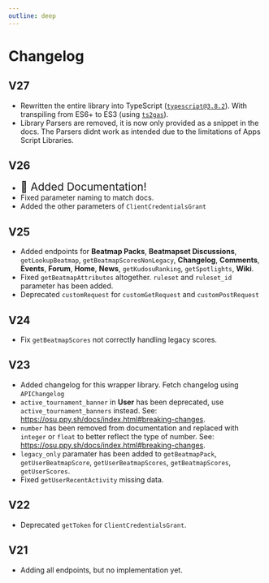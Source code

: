 ```yaml
---
outline: deep
---
```


# Changelog

## V27 <Badge type="warning" text="WIP" /> <Badge type="warning" text="Beta" /> <Badge type="info" text="???" /> 
- Rewritten the entire library into TypeScript ([`typescript@3.8.2`](https://www.npmjs.com/package/typescript/v/3.8.2)). With transpiling from ES6+ to ES3 (using [`ts2gas`](https://github.com/grant/ts2gas)).
- <Badge type="danger" text="Breaking Change" /> Library Parsers are removed, it is now only provided as a snippet in the docs. The Parsers didnt work as intended due to the limitations of Apps Script Libraries.

## V26 <Badge type="warning" text="WIP" /> <Badge type="info" text="2024.506.0" /> 
- <span style="font-size:1.5em;">:tada: Added Documentation!</span>
- Fixed parameter naming to match docs.
- Added the other parameters of `ClientCredentialsGrant`

## V25 <Badge type="tip" text="Stable" /> <Badge type="info" text="2024.306.0" /> 
- Added endpoints for **Beatmap Packs**, **Beatmapset Discussions**, `getLookupBeatmap`, `getBeatmapScoresNonLegacy`, **Changelog**, **Comments**, **Events**, **Forum**, **Home**, **News**, `getKudosuRanking`, `getSpotlights`, **Wiki**.
- <Badge type="danger" text="Breaking Change" /> Fixed `getBeatmapAttributes` altogether. `ruleset` and `ruleset_id` parameter has been added.
- Deprecated `customRequest` for `customGetRequest` and `customPostRequest`

## V24 <Badge type="info" text="2024.306.0" /> 
- Fix `getBeatmapScores` not correctly handling legacy scores.

## V23 <Badge type="info" text="2024.306.0" /> 
- Added changelog for this wrapper library. Fetch changelog using `APIChangelog`
- <Badge type="danger" text="Breaking Change" /> `active_tournament_banner` in **User** has been deprecated, use `active_tournament_banners` instead. See: https://osu.ppy.sh/docs/index.html#breaking-changes.
- <Badge type="danger" text="Breaking Change" /> `number` has been removed from documentation and replaced with `integer` or `float` to better reflect the type of number. See: https://osu.ppy.sh/docs/index.html#breaking-changes.
- <Badge type="danger" text="Breaking Change" /> `legacy_only` paramater has been added to `getBeatmapPack`, `getUserBeatmapScore`, `getUserBeatmapScores`, `getBeatmapScores`, `getUserScores`.
- Fixed `getUserRecentActivity` missing data.

## V22
- Deprecated `getToken` for `ClientCredentialsGrant`.

## V21
- Adding all endpoints, but no implementation yet.